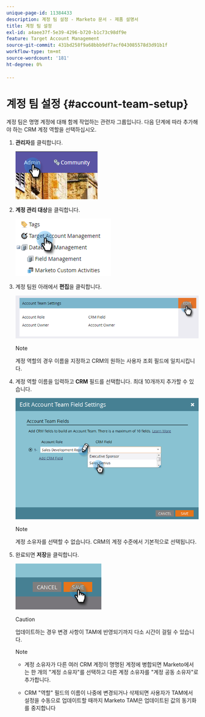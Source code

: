```yaml
---
unique-page-id: 11384433
description: 계정 팀 설정 - Marketo 문서 - 제품 설명서
title: 계정 팀 설정
exl-id: a4aee37f-5e39-4296-b720-b1c73c98df9e
feature: Target Account Management
source-git-commit: 431bd258f9a68bbb9df7acf043085578d3d91b1f
workflow-type: tm+mt
source-wordcount: '181'
ht-degree: 0%

---
```


# 계정 팀 설정 {#account-team-setup}

계정 팀은 명명 계정에 대해 함께 작업하는 관련자 그룹입니다. 다음 단계에 따라 추가해야 하는 CRM 계정 역할을 선택하십시오.

1. **관리자**&#x200B;를 클릭합니다.

   ![](assets/one-3.png)

1. **계정 관리 대상**&#x200B;을 클릭합니다.

   ![](assets/account-team-setup-2.png)

1. 계정 팀원 아래에서 **편집**&#x200B;을 클릭합니다.

   ![](assets/3.png)

   >[!NOTE]
   >
   >계정 역할의 경우 이름을 지정하고 CRM의 원하는 사용자 조회 필드에 일치시킵니다.

1. 계정 역할 이름을 입력하고 **CRM** 필드를 선택합니다. 최대 10개까지 추가할 수 있습니다.

   ![](assets/four-2.png)

   >[!NOTE]
   >
   >계정 소유자를 선택할 수 없습니다. CRM의 계정 수준에서 기본적으로 선택됩니다.

1. 완료되면 **저장**&#x200B;을 클릭합니다.

   ![](assets/five-2.png)

   >[!CAUTION]
   >
   >업데이트하는 경우 변경 사항이 TAM에 반영되기까지 다소 시간이 걸릴 수 있습니다.

   >[!NOTE]
   >
   >* 계정 소유자가 다른 여러 CRM 계정이 명명된 계정에 병합되면 Marketo에서는 한 개의 &quot;계정 소유자&quot;를 선택하고 다른 계정 소유자를 &quot;계정 공동 소유자&quot;로 추가합니다.
   >
   >* CRM &quot;역할&quot; 필드의 이름이 나중에 변경되거나 삭제되면 사용자가 TAM에서 설정을 수동으로 업데이트할 때까지 Marketo TAM은 업데이트된 값의 동기화를 중지합니다
